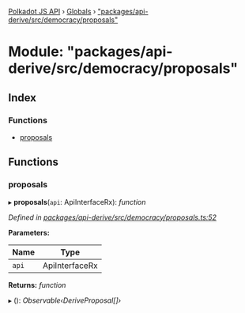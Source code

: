 [Polkadot JS API](../README.md) › [Globals](../globals.md) › ["packages/api-derive/src/democracy/proposals"](_packages_api_derive_src_democracy_proposals_.md)

# Module: "packages/api-derive/src/democracy/proposals"

## Index

### Functions

* [proposals](_packages_api_derive_src_democracy_proposals_.md#proposals)

## Functions

###  proposals

▸ **proposals**(`api`: ApiInterfaceRx): *function*

*Defined in [packages/api-derive/src/democracy/proposals.ts:52](https://github.com/polkadot-js/api/blob/59bb5f864/packages/api-derive/src/democracy/proposals.ts#L52)*

**Parameters:**

Name | Type |
------ | ------ |
`api` | ApiInterfaceRx |

**Returns:** *function*

▸ (): *Observable‹DeriveProposal[]›*
